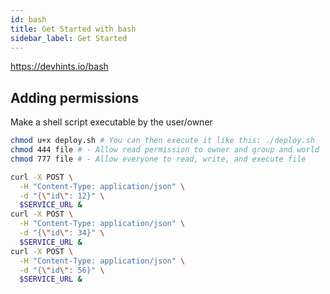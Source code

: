 ```yaml
---
id: bash
title: Get Started with bash
sidebar_label: Get Started
---
```


https://devhints.io/bash

## Adding permissions
Make a shell script executable by the user/owner
```bash
chmod u+x deploy.sh # You can then execute it like this: ./deploy.sh
chmod 444 file # - Allow read permission to owner and group and world
chmod 777 file # - Allow everyone to read, write, and execute file
```


```bash
curl -X POST \
  -H "Content-Type: application/json" \
  -d "{\"id\": 12}" \
  $SERVICE_URL &
curl -X POST \
  -H "Content-Type: application/json" \
  -d "{\"id\": 34}" \
  $SERVICE_URL &
curl -X POST \
  -H "Content-Type: application/json" \
  -d "{\"id\": 56}" \
  $SERVICE_URL &
```